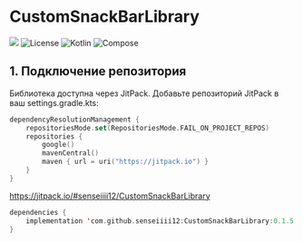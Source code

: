 # CustomSnackBarLibrary
[![](https://jitpack.io/v/senseiiii12/CustomSnackBarLibrary.svg)](https://jitpack.io/#senseiiii12/CustomSnackBarLibrary)
![License](https://img.shields.io/badge/license-MIT-blue.svg)
![Kotlin](https://img.shields.io/badge/Kotlin-1.9.24-blue.svg)
![Compose](https://img.shields.io/badge/Compose-1.5.3-blue.svg)

## 1. Подключение репозитория

Библиотека доступна через JitPack.
Добавьте репозиторий JitPack в ваш settings.gradle.kts:
```kotlin
dependencyResolutionManagement {
    repositoriesMode.set(RepositoriesMode.FAIL_ON_PROJECT_REPOS)
    repositories {
        google()
        mavenCentral()
        maven { url = uri("https://jitpack.io") }
    }
}
```

https://jitpack.io/#senseiiii12/CustomSnackBarLibrary
```kotlin
dependencies {
    implementation 'com.github.senseiiii12:CustomSnackBarLibrary:0.1.5'
}
```

